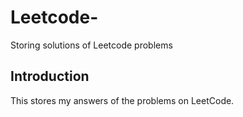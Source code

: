 # Leetcode-
Storing solutions of Leetcode problems

## Introduction
This stores my answers of the problems on LeetCode.
